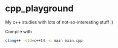 # cpp_playground

My c++ studies with lots of not-so-interesting stuff :)

Compile with
``` bash
clang++ -std=c++14 -o main main.cpp
```
